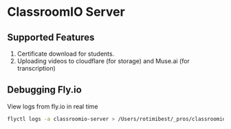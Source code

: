 # ClassroomIO Server

## Supported Features

1. Certificate download for students.
2. Uploading videos to cloudflare (for storage) and Muse.ai (for transcription)

## Debugging Fly.io

View logs from fly.io in real time

```bash
flyctl logs -a classroomio-server > /Users/rotimibest/_pros/classroomio-server-logs/log2.log
```
